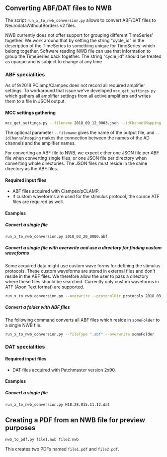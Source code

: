 ## Converting ABF/DAT files to NWB

The script `run_x_to_nwb_conversion.py` allows to convert ABF/DAT files to NeurodataWithoutBorders v2 files.

NWB currently does not offer support for grouping different TimeSeries'
together. We work around that by setting the string "cycle_id" in the description
of the TimeSeries to something unique for TimeSeries' which belong together.
Software reading NWB file can use that information to group the TimeSeries back
together. The string "cycle_id" should be treated as opaque and is subject to
change at any time.

### ABF specialities

As of 9/2018 PClamp/Clampex does not record all required amplifier settings.
To workaround that issue we've developed `mcc_get_settings.py` which gathers
all amplifier settings from all active amplifiers and writes them to a file in
JSON output.

#### MCC settings gathering

```sh
mcc_get_settings.py --filename 2018_09_12_0003.json --idChannelMapping '{"IN0" : "x00830251_1"}' '{"IN1" : "x00830251_2"}'
```

The optional parameter `--filename` gives the name of the output file, and
`--idChannelMapping` makes the connection between the names of the AD channels
and the amplifier names.

For converting an ABF file to NWB, we expect either one JSON file per ABF file
when converting single files, or one JSON file per directory when converting
whole directories. The JSON files must reside in the same directory as the ABF
files.

#### Required input files

- ABF files acquired with Clampex/pCLAMP.
- If custom waveforms are used for the stimulus protocol, the source ATF files are required as well.

#### Examples

##### Convert a single file

```sh
run_x_to_nwb_conversion.py 2018_03_20_0000.abf
```

##### Convert a single file with overwrite and use a directory for finding custom waveforms

Some acquired data might use custom wave forms for defining the stimulus
protocols. These custom waveforms are stored in external files and don't reside
in the ABF files. We therefore allow the user to pass a directory where
these files should be searched. Currently only custom waveforms in ATF (Axon
Text format) are supported.

```sh
run_x_to_nwb_conversion.py --overwrite --protocolDir protocols 2018_03_20_0000.abf
```

##### Convert a folder with ABF files

The following command converts all ABF files which reside in `someFolder` to a single NWB file.

```sh
run_x_to_nwb_conversion.py --fileType ".abf" --overwrite someFolder
```

### DAT specialities

#### Required input files

- DAT files acquired with Patchmaster version 2x90.

#### Examples

##### Convert a single file

```sh
run_x_to_nwb_conversion.py H18.28.015.11.12.dat
```

## Creating a PDF from an NWB file for preview purposes

```sh
nwb_to_pdf.py file1.nwb file2.nwb
```

This creates two PDFs named `file1.pdf` and `file2.pdf`.
